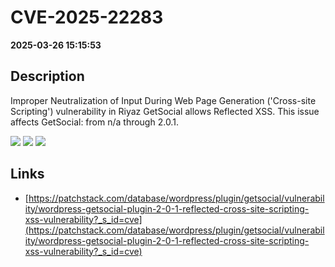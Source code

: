 # CVE-2025-22283

**2025-03-26 15:15:53**

## Description
Improper Neutralization of Input During Web Page Generation ('Cross-site Scripting') vulnerability in Riyaz GetSocial allows Reflected XSS. This issue affects GetSocial: from n/a through 2.0.1.

![](https://img.shields.io/static/v1?label=Score&message=7.1&color=red)
![](https://img.shields.io/static/v1?label=Severity&message=HIGH&color=red)
![](https://img.shields.io/static/v1?label=CWE&message=XSS&color=green)

## Links
- [https://patchstack.com/database/wordpress/plugin/getsocial/vulnerability/wordpress-getsocial-plugin-2-0-1-reflected-cross-site-scripting-xss-vulnerability?_s_id=cve](https://patchstack.com/database/wordpress/plugin/getsocial/vulnerability/wordpress-getsocial-plugin-2-0-1-reflected-cross-site-scripting-xss-vulnerability?_s_id=cve)
